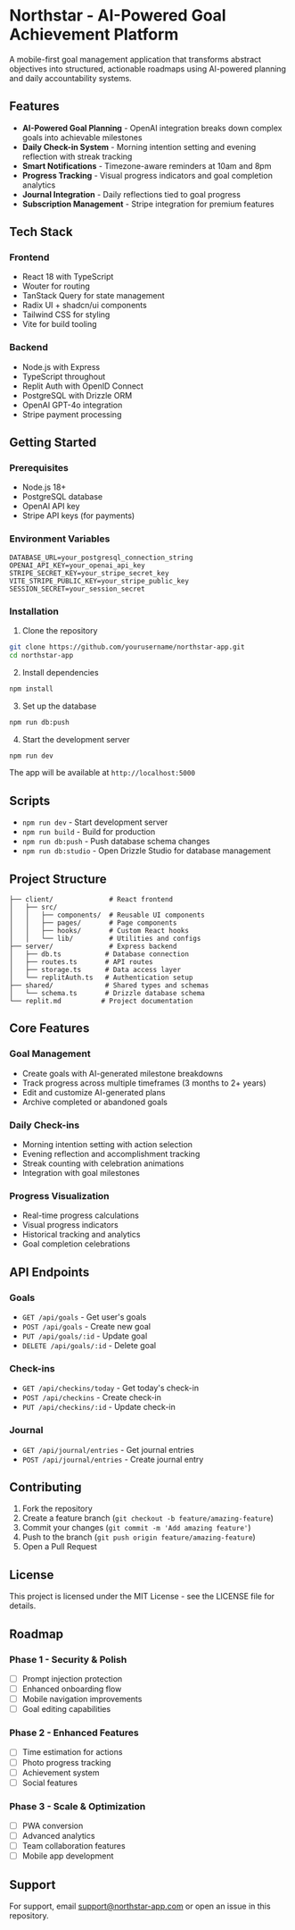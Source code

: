 # Northstar - AI-Powered Goal Achievement Platform

A mobile-first goal management application that transforms abstract objectives into structured, actionable roadmaps using AI-powered planning and daily accountability systems.

## Features

- **AI-Powered Goal Planning** - OpenAI integration breaks down complex goals into achievable milestones
- **Daily Check-in System** - Morning intention setting and evening reflection with streak tracking
- **Smart Notifications** - Timezone-aware reminders at 10am and 8pm
- **Progress Tracking** - Visual progress indicators and goal completion analytics
- **Journal Integration** - Daily reflections tied to goal progress
- **Subscription Management** - Stripe integration for premium features

## Tech Stack

### Frontend
- React 18 with TypeScript
- Wouter for routing
- TanStack Query for state management
- Radix UI + shadcn/ui components
- Tailwind CSS for styling
- Vite for build tooling

### Backend
- Node.js with Express
- TypeScript throughout
- Replit Auth with OpenID Connect
- PostgreSQL with Drizzle ORM
- OpenAI GPT-4o integration
- Stripe payment processing

## Getting Started

### Prerequisites
- Node.js 18+ 
- PostgreSQL database
- OpenAI API key
- Stripe API keys (for payments)

### Environment Variables
```
DATABASE_URL=your_postgresql_connection_string
OPENAI_API_KEY=your_openai_api_key
STRIPE_SECRET_KEY=your_stripe_secret_key
VITE_STRIPE_PUBLIC_KEY=your_stripe_public_key
SESSION_SECRET=your_session_secret
```

### Installation

1. Clone the repository
```bash
git clone https://github.com/yourusername/northstar-app.git
cd northstar-app
```

2. Install dependencies
```bash
npm install
```

3. Set up the database
```bash
npm run db:push
```

4. Start the development server
```bash
npm run dev
```

The app will be available at `http://localhost:5000`

## Scripts

- `npm run dev` - Start development server
- `npm run build` - Build for production
- `npm run db:push` - Push database schema changes
- `npm run db:studio` - Open Drizzle Studio for database management

## Project Structure

```
├── client/              # React frontend
│   ├── src/
│   │   ├── components/  # Reusable UI components
│   │   ├── pages/       # Page components
│   │   ├── hooks/       # Custom React hooks
│   │   └── lib/         # Utilities and configs
├── server/              # Express backend
│   ├── db.ts           # Database connection
│   ├── routes.ts       # API routes
│   ├── storage.ts      # Data access layer
│   └── replitAuth.ts   # Authentication setup
├── shared/             # Shared types and schemas
│   └── schema.ts       # Drizzle database schema
└── replit.md          # Project documentation
```

## Core Features

### Goal Management
- Create goals with AI-generated milestone breakdowns
- Track progress across multiple timeframes (3 months to 2+ years)
- Edit and customize AI-generated plans
- Archive completed or abandoned goals

### Daily Check-ins
- Morning intention setting with action selection
- Evening reflection and accomplishment tracking
- Streak counting with celebration animations
- Integration with goal milestones

### Progress Visualization
- Real-time progress calculations
- Visual progress indicators
- Historical tracking and analytics
- Goal completion celebrations

## API Endpoints

### Goals
- `GET /api/goals` - Get user's goals
- `POST /api/goals` - Create new goal
- `PUT /api/goals/:id` - Update goal
- `DELETE /api/goals/:id` - Delete goal

### Check-ins
- `GET /api/checkins/today` - Get today's check-in
- `POST /api/checkins` - Create check-in
- `PUT /api/checkins/:id` - Update check-in

### Journal
- `GET /api/journal/entries` - Get journal entries
- `POST /api/journal/entries` - Create journal entry

## Contributing

1. Fork the repository
2. Create a feature branch (`git checkout -b feature/amazing-feature`)
3. Commit your changes (`git commit -m 'Add amazing feature'`)
4. Push to the branch (`git push origin feature/amazing-feature`)
5. Open a Pull Request

## License

This project is licensed under the MIT License - see the LICENSE file for details.

## Roadmap

### Phase 1 - Security & Polish
- [ ] Prompt injection protection
- [ ] Enhanced onboarding flow
- [ ] Mobile navigation improvements
- [ ] Goal editing capabilities

### Phase 2 - Enhanced Features
- [ ] Time estimation for actions
- [ ] Photo progress tracking
- [ ] Achievement system
- [ ] Social features

### Phase 3 - Scale & Optimization
- [ ] PWA conversion
- [ ] Advanced analytics
- [ ] Team collaboration features
- [ ] Mobile app development

## Support

For support, email support@northstar-app.com or open an issue in this repository.